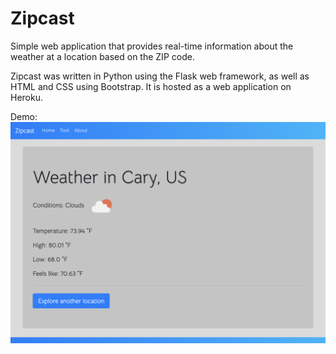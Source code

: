 # Zipcast
Simple web application that provides real-time information about the weather at a location based on the ZIP code.

Zipcast was written in Python using the Flask web framework, as well as HTML and CSS using Bootstrap. It is hosted as a web application on Heroku.

Demo:
![](https://raw.githubusercontent.com/joydeepm02/zipcast/master/static/images/demo.png)

